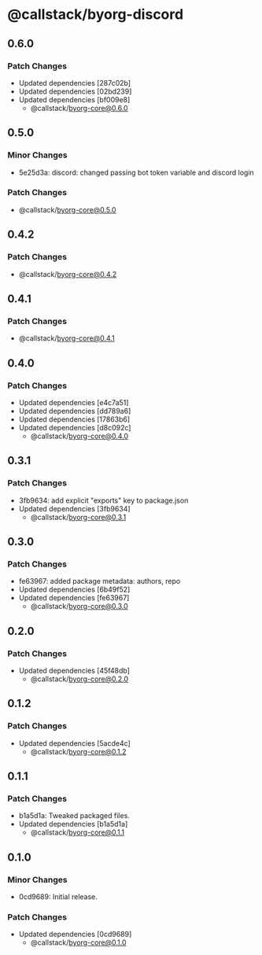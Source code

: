 # @callstack/byorg-discord

## 0.6.0

### Patch Changes

- Updated dependencies [287c02b]
- Updated dependencies [02bd239]
- Updated dependencies [bf009e8]
  - @callstack/byorg-core@0.6.0

## 0.5.0

### Minor Changes

- 5e25d3a: discord: changed passing bot token variable and discord login

### Patch Changes

- @callstack/byorg-core@0.5.0

## 0.4.2

### Patch Changes

- @callstack/byorg-core@0.4.2

## 0.4.1

### Patch Changes

- @callstack/byorg-core@0.4.1

## 0.4.0

### Patch Changes

- Updated dependencies [e4c7a51]
- Updated dependencies [dd789a6]
- Updated dependencies [17863b6]
- Updated dependencies [d8c092c]
  - @callstack/byorg-core@0.4.0

## 0.3.1

### Patch Changes

- 3fb9634: add explicit "exports" key to package.json
- Updated dependencies [3fb9634]
  - @callstack/byorg-core@0.3.1

## 0.3.0

### Patch Changes

- fe63967: added package metadata: authors, repo
- Updated dependencies [6b49f52]
- Updated dependencies [fe63967]
  - @callstack/byorg-core@0.3.0

## 0.2.0

### Patch Changes

- Updated dependencies [45f48db]
  - @callstack/byorg-core@0.2.0

## 0.1.2

### Patch Changes

- Updated dependencies [5acde4c]
  - @callstack/byorg-core@0.1.2

## 0.1.1

### Patch Changes

- b1a5d1a: Tweaked packaged files.
- Updated dependencies [b1a5d1a]
  - @callstack/byorg-core@0.1.1

## 0.1.0

### Minor Changes

- 0cd9689: Initial release.

### Patch Changes

- Updated dependencies [0cd9689]
  - @callstack/byorg-core@0.1.0
